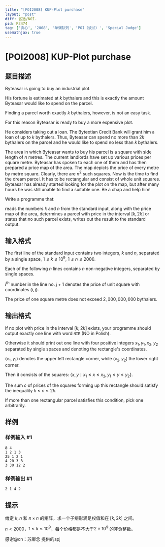 ```yaml
---
title: "[POI2008] KUP-Plot purchase"
layout: "post"
diff: 省选/NOI-
pid: P3474
tag: ['贪心', '2008', '单调队列', 'POI（波兰）', 'Special Judge']
usemathjax: true
---
```


# [POI2008] KUP-Plot purchase
## 题目描述

Byteasar is going to buy an industrial plot.

His fortune is estimated at $k$ bythalers and this is exactly the amount    Byteasar would like to spend on the parcel.

Finding a parcel worth exactly $k$ bythalers, however, is not an easy task.

For this reason Byteasar is ready to buy a more expensive plot.

He considers taking out a loan. The Byteotian Credit Bank will grant him    a loan of up to $k$ bythalers. Thus, Byteasar can spend no more than $2k$    bythalers on the parcel and he would like to spend no less than $k$ bythalers.

The area in which Byteasar wants to buy his parcel is a square with side    length of $n$ metres. The current landlords have set up various prices per square metre. Byteasar has spoken to each one of them and has then prepared a price map    of the area. The map depicts the price of every metre by metre square. Clearly, there    are $n^2$ such squares. Now is the time to find the dream parcel. It has to be rectangular and consist of whole unit squares. Byteasar has already started looking for the plot on the map,    but after many hours he was still unable to find a suitable one. Be a chap and help him!

<Task> 

Write a programme that:

reads the numbers $k$ and $n$ from the standard input,  along with the price map of the area, determines a parcel with price in the interval $[k,2k]$ or states that no such parcel exists, writes out the result to the standard output.


## 输入格式

The first line of the standard input contains two integers, $k$ and $n$, separated by a single space, $1\le k\le 10^9$, $1\le n\le 2000$.

Each of the following $n$ lines contains $n$ non-negative integers, separated by single spaces.

$i^\mathrm{th}$ number in the line no. $j+1$ denotes the price of unit square with coordinates $(i,j)$.

The price of one square metre does not exceed $2{,}000{,}000{,}000$ bythalers.

## 输出格式

If no plot with price in the interval $[k,2k]$ exists, your programme should output exactly one line with word `NIE` (NO in Polish).

Otherwise it should print out one line with four positive integers $x_1,y_1,x_2,y_2$ separated by single spaces and denoting the rectangle's      coordinates.

$(x_1,y_1)$ denotes the upper left rectangle corner, while $(x_2,y_2)$ the lower right corner.

Then it consists of the squares: $\{x,y\mid x_1\le x\le x_2,y_1\le y\le y_2\}$.

The sum $c$ of prices of the squares forming up this rectangle should satisfy the inequality $k\le c\le 2k$.

If more than one rectangular parcel satisfies this condition, pick one arbitrarily.

## 样例

### 样例输入 #1
```
8 4
1 2 1 3
25 1 2 1
4 20 3 3
3 30 12 2
```
### 样例输出 #1
```
2 1 4 2
```
## 提示


给定 $k,n$ 和 $n\times n$ 的矩阵，求一个子矩形满足权值和在 $[k,2k]$ 之间。

$n<2000$，$1\le k\le10^9$，每个价格都是不大于$2 \times 10^9$ 的非负整数。

感谢@cn：苏卿念 提供的spj
